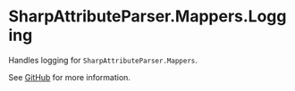 # SharpAttributeParser.Mappers.Logging

Handles logging for `SharpAttributeParser.Mappers`.

See [GitHub](https://github.com/SharpAttributeParser/SharpAttributeParser) for more information.